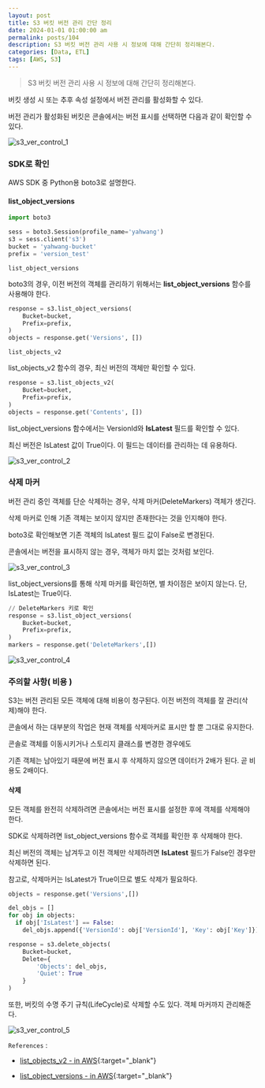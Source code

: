 ```yaml
---
layout: post
title: S3 버킷 버전 관리 간단 정리
date: 2024-01-01 01:00:00 am
permalink: posts/104
description: S3 버킷 버전 관리 사용 시 정보에 대해 간단히 정리해본다.
categories: [Data, ETL]
tags: [AWS, S3]
---
```


> S3 버킷 버전 관리 사용 시 정보에 대해 간단히 정리해본다.

버킷 생성 시 또는 추후 속성 설정에서 버전 관리를 활성화할 수 있다.

버전 관리가 활성화된 버킷은 콘솔에서는 버전 표시를 선택하면 다음과 같이 확인할 수 있다.

![s3_ver_control_1]({{site.baseurl}}/assets/img/aws/s3_ver_control_1.jpg)

### SDK로 확인

AWS SDK 중 Python용 boto3로 설명한다.

#### list_object_versions

```python
import boto3

sess = boto3.Session(profile_name='yahwang')
s3 = sess.client('s3')
bucket = 'yahwang-bucket'
prefix = 'version_test'
```

`list_object_versions`

boto3의 경우, 이전 버전의 객체를 관리하기 위해서는 **list_object_versions** 함수를 사용해야 한다.

```python
response = s3.list_object_versions(
    Bucket=bucket,
    Prefix=prefix,
)
objects = response.get('Versions', [])
```

`list_objects_v2`

list_objects_v2 함수의 경우, 최신 버전의 객체만 확인할 수 있다.

```python
response = s3.list_objects_v2(
    Bucket=bucket,
    Prefix=prefix,
)
objects = response.get('Contents', [])
```

list_object_versions 함수에서는 VersionId와 **IsLatest** 필드를 확인할 수 있다.

최신 버전은 IsLatest 값이 True이다. 이 필드는 데이터를 관리하는 데 유용하다.

![s3_ver_control_2]({{site.baseurl}}/assets/img/aws/s3_ver_control_2.jpg)

### 삭제 마커

버전 관리 중인 객체를 단순 삭제하는 경우, 삭제 마커(DeleteMarkers) 객체가 생긴다.

삭제 마커로 인해 기존 객체는 보이지 않지만 존재한다는 것을 인지해야 한다.

boto3로 확인해보면 기존 객체의 IsLatest 필드 값이 False로 변경된다.

콘솔에서는 버전을 표시하지 않는 경우, 객체가 마치 없는 것처럼 보인다.

![s3_ver_control_3]({{site.baseurl}}/assets/img/aws/s3_ver_control_3.jpg)

list_object_versions를 통해 삭제 마커를 확인하면, 별 차이점은 보이지 않는다. 단, IsLatest는 True이다.

```python
// DeleteMarkers 키로 확인
response = s3.list_object_versions(
    Bucket=bucket,
    Prefix=prefix,
)
markers = response.get('DeleteMarkers',[])
```

![s3_ver_control_4]({{site.baseurl}}/assets/img/aws/s3_ver_control_4.jpg)

### 주의할 사항( 비용 )

S3는 버전 관리된 모든 객체에 대해 비용이 청구된다. 이전 버전의 객체를 잘 관리(삭제)해야 한다.

콘솔에서 하는 대부분의 작업은 현재 객체를 삭제마커로 표시만 할 뿐 그대로 유지한다. 

콘솔로 객체를 이동시키거나 스토리지 클래스를 변경한 경우에도

기존 객체는 남아있기 때문에 버전 표시 후 삭제하지 않으면 데이터가 2배가 된다. 곧 비용도 2배이다.

#### 삭제

모든 객체를 완전히 삭제하려면 콘솔에서는 버전 표시를 설정한 후에 객체를 삭제해야 한다.

SDK로 삭제하려면 list_object_versions 함수로 객체를 확인한 후 삭제해야 한다.

최신 버전의 객체는 남겨두고 이전 객체만 삭제하려면 **IsLatest** 필드가 False인 경우만 삭제하면 된다.

참고로, 삭제마커는 IsLatest가 True이므로 별도 삭제가 필요하다.

```python
objects = response.get('Versions',[])

del_objs = []
for obj in objects:
  if obj['IsLatest'] == False:
    del_objs.append({'VersionId': obj['VersionId'], 'Key': obj['Key']})

response = s3.delete_objects(
    Bucket=bucket,
    Delete={
        'Objects': del_objs,
        'Quiet': True
    }
)
```

또한, 버킷의 수명 주기 규칙(LifeCycle)로 삭제할 수도 있다. 객체 마커까지 관리해준다.

![s3_ver_control_5]({{site.baseurl}}/assets/img/aws/s3_ver_control_5.jpg)

`References` : 

* [list_objects_v2 - in AWS](https://boto3.amazonaws.com/v1/documentation/api/latest/reference/services/s3/client/list_objects_v2.html#list-objects-v2){:target="_blank"}

* [list_object_versions - in AWS](https://boto3.amazonaws.com/v1/documentation/api/latest/reference/services/s3/client/list_object_versions.html){:target="_blank"}


